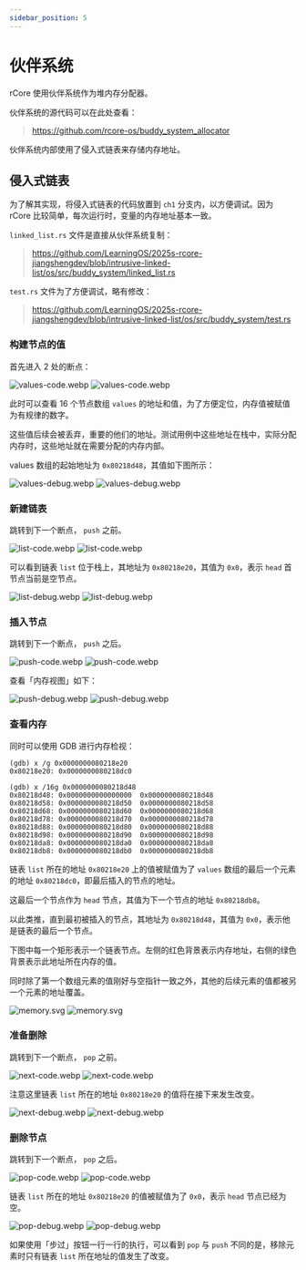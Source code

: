 ```yaml
---
sidebar_position: 5
---
```


# 伙伴系统

rCore 使用伙伴系统作为堆内存分配器。

伙伴系统的源代码可以在此处查看：

> https://github.com/rcore-os/buddy_system_allocator

伙伴系统内部使用了侵入式链表来存储内存地址。

## 侵入式链表

为了解其实现，将侵入式链表的代码放置到 `ch1` 分支内，以方便调试。因为 rCore 比较简单，每次运行时，变量的内存地址基本一致。

`linked_list.rs` 文件是直接从伙伴系统复制：

> https://github.com/LearningOS/2025s-rcore-jiangshengdev/blob/intrusive-linked-list/os/src/buddy_system/linked_list.rs

`test.rs` 文件为了方便调试，略有修改：

> https://github.com/LearningOS/2025s-rcore-jiangshengdev/blob/intrusive-linked-list/os/src/buddy_system/test.rs

### 构建节点的值 

首先进入 2 处的断点：

![values-code.webp](webp/light/values-code.webp#gh-light-mode-only)
![values-code.webp](webp/dark/values-code.webp#gh-dark-mode-only)

此时可以查看 16 个节点数组 `values` 的地址和值，为了方便定位，内存值被赋值为有规律的数字。

这些值后续会被丢弃，重要的他们的地址。测试用例中这些地址在栈中，实际分配内存时，这些地址就在需要分配的内存内部。

values 数组的起始地址为 `0x80218d48`，其值如下图所示：

![values-debug.webp](webp/light/values-debug.webp#gh-light-mode-only)
![values-debug.webp](webp/dark/values-debug.webp#gh-dark-mode-only)

### 新建链表

跳转到下一个断点， `push` 之前。

![list-code.webp](webp/light/list-code.webp#gh-light-mode-only)
![list-code.webp](webp/dark/list-code.webp#gh-dark-mode-only)

可以看到链表 `list` 位于栈上，其地址为 `0x80218e20`，其值为 `0x0`，表示 `head` 首节点当前是空节点。

![list-debug.webp](webp/light/list-debug.webp#gh-light-mode-only)
![list-debug.webp](webp/dark/list-debug.webp#gh-dark-mode-only)

### 插入节点

跳转到下一个断点， `push` 之后。

![push-code.webp](webp/light/push-code.webp#gh-light-mode-only)
![push-code.webp](webp/dark/push-code.webp#gh-dark-mode-only)

查看「内存视图」如下：

![push-debug.webp](webp/light/push-debug.webp#gh-light-mode-only)
![push-debug.webp](webp/dark/push-debug.webp#gh-dark-mode-only)

### 查看内存

同时可以使用 GDB 进行内存检视：

```
(gdb) x /g 0x0000000080218e20
0x80218e20:	0x0000000080218dc0
```

```
(gdb) x /16g 0x0000000080218d48
0x80218d48:	0x0000000000000000	0x0000000080218d48
0x80218d58:	0x0000000080218d50	0x0000000080218d58
0x80218d68:	0x0000000080218d60	0x0000000080218d68
0x80218d78:	0x0000000080218d70	0x0000000080218d78
0x80218d88:	0x0000000080218d80	0x0000000080218d88
0x80218d98:	0x0000000080218d90	0x0000000080218d98
0x80218da8:	0x0000000080218da0	0x0000000080218da8
0x80218db8:	0x0000000080218db0	0x0000000080218db8
```

链表 `list` 所在的地址 `0x80218e20` 上的值被赋值为了 `values` 数组的最后一个元素的地址 `0x80218dc0`，即最后插入的节点的地址。

这最后一个节点作为 `head` 节点，其值为下一个节点的地址 `0x80218db8`。

以此类推，直到最初被插入的节点，其地址为 `0x80218d48`，其值为 `0x0`，表示他是链表的最后一个节点。

下图中每一个矩形表示一个链表节点。左侧的红色背景表示内存地址，右侧的绿色背景表示此地址所在内存的值。

同时除了第一个数组元素的值刚好与空指针一致之外，其他的后续元素的值都被另一个元素的地址覆盖。

![memory.svg](svg/light/memory.svg#gh-light-mode-only)
![memory.svg](svg/dark/memory.svg#gh-dark-mode-only)

### 准备删除

跳转到下一个断点， `pop` 之前。

![next-code.webp](webp/light/next-code.webp#gh-light-mode-only)
![next-code.webp](webp/dark/next-code.webp#gh-dark-mode-only)

注意这里链表 `list` 所在的地址 `0x80218e20` 的值将在接下来发生改变。

![next-debug.webp](webp/light/next-debug.webp#gh-light-mode-only)
![next-debug.webp](webp/dark/next-debug.webp#gh-dark-mode-only)

### 删除节点

跳转到下一个断点， `pop` 之后。

![pop-code.webp](webp/light/pop-code.webp#gh-light-mode-only)
![pop-code.webp](webp/dark/pop-code.webp#gh-dark-mode-only)

链表 `list` 所在的地址 `0x80218e20` 的值被赋值为了 `0x0`，表示 `head` 节点已经为空。

![pop-debug.webp](webp/light/pop-debug.webp#gh-light-mode-only)
![pop-debug.webp](webp/dark/pop-debug.webp#gh-dark-mode-only)

如果使用「步过」按钮一行一行的执行，可以看到 `pop` 与 `push` 不同的是，移除元素时只有链表 `list` 所在地址的值发生了改变。
